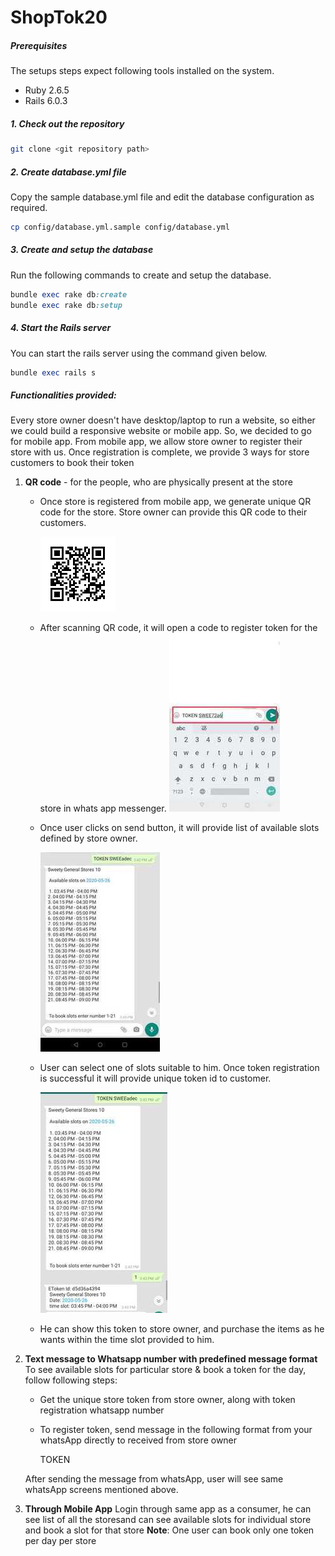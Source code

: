 # ShopTok20

##### Prerequisites

The setups steps expect following tools installed on the system.
- Ruby 2.6.5
- Rails 6.0.3

##### 1. Check out the repository

```bash
git clone <git repository path>
```

##### 2. Create database.yml file

Copy the sample database.yml file and edit the database configuration as required.

```bash
cp config/database.yml.sample config/database.yml
```

##### 3. Create and setup the database
Run the following commands to create and setup the database.
```ruby
bundle exec rake db:create
bundle exec rake db:setup
```

##### 4. Start the Rails server

You can start the rails server using the command given below.

```ruby
bundle exec rails s
```

##### Functionalities provided:
Every store owner doesn't have desktop/laptop to run a website, so
either we could build a responsive website or mobile app. So, we decided to go for mobile app.
From mobile app, we allow store owner to register their store with us. Once registration is complete, we provide 3 ways for store customers to book their token
1. **QR code** - for the people, who are physically present at the store
   - Once store is registered from mobile app, we generate unique QR code for the store.
   Store owner can provide this QR code to their customers.

     ![QR Code](https://github.com/Ashviniv/images/blob/master/qrCode.png?raw=true)

    - After scanning QR code, it will open a code to register token for the store in whats app messenger.
        ![Code](https://github.com/Ashviniv/images/blob/master/code.jpg?raw=true)

    - Once user clicks on send button, it will provide list of available slots defined by store owner.

        ![Available slots](https://raw.githubusercontent.com/Ashviniv/images/master/availableSlots.jpg)
    - User can select one of slots suitable to him. Once token registration is successful it will provide unique token id to customer.

        ![Booked](https://github.com/Ashviniv/images/blob/master/bookedSlot.jpg?raw=true)

    - He can show this token to store owner, and purchase the items as he wants within the time slot provided to him.

2. **Text message to Whatsapp number with predefined message format**
    To see available slots for particular store & book a token for the day, follow following steps:
    - Get the unique store token from store owner, along with token registration whatsapp number
    - To register token, send message in the following format from your whatsApp directly to <Token registration whatsApp number> received from store owner

      TOKEN <store unique token>

     After sending the message from whatsApp, user will see same whatsApp screens mentioned above.


3. **Through Mobile App**
Login through same app as a consumer, he can see list of all the storesand can see available slots for individual store and book a slot for that store
  __Note__: One user can book only one token per day per store
